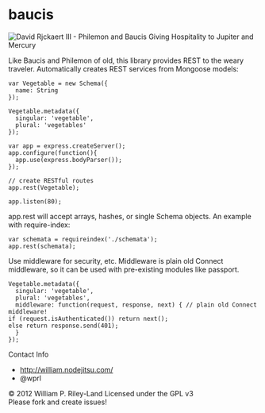 baucis
=====================

![David Rjckaert III - Philemon and Baucis Giving Hospitality to Jupiter and Mercury](https://github.com/murmux/baucis/raw/master/david_rijckaert_iii-philemon_and_baucis.jpg "Hermes is like: 'Hey Baucis, don't kill that goose.  And thanks for the REST.'")

Like Baucis and Philemon of old, this library provides REST to the weary traveler.  Automatically creates REST services from Mongoose models:

    var Vegetable = new Schema({
      name: String
    });

    Vegetable.metadata({
      singular: 'vegetable',
      plural: 'vegetables'
    });

    var app = express.createServer();
    app.configure(function(){
      app.use(express.bodyParser());
    });

    // create RESTful routes
    app.rest(Vegetable);

    app.listen(80);

app.rest will accept arrays, hashes, or single Schema objects.  An example with require-index:

    var schemata = requireindex('./schemata');
    app.rest(schemata);

Use middleware for security, etc.  Middleware is plain old Connect middleware, so it can be used with pre-existing modules like passport.

    Vegetable.metadata({
      singular: 'vegetable',
      plural: 'vegetables',
      middleware: function(request, response, next) { // plain old Connect middleware!
	if (request.isAuthenticated()) return next();
	else return response.send(401);
      }
    });

Contact Info

 * http://william.nodejitsu.com/
 * @wprl

&copy; 2012 William P. Riley-Land
Licensed under the GPL v3  
Please fork and create issues!